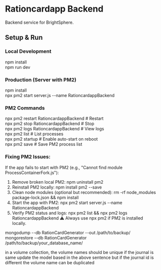 # Rationcardapp Backend

Backend service for BrightSphere.

## Setup & Run

### Local Development
npm install  
npm run dev

### Production (Server with PM2)
npm install  
npx pm2 start server.js --name RationcardappBackend

### PM2 Commands
npx pm2 restart RationcardappBackend   # Restart  
npx pm2 stop RationcardappBackend      # Stop  
npx pm2 logs RationcardappBackend      # View logs  
npx pm2 list                           # List processes  
npx pm2 startup                        # Enable auto-start on reboot  
npx pm2 save                           # Save PM2 process list  

### Fixing PM2 Issues:
If the app fails to start with PM2 (e.g., "Cannot find module ProcessContainerFork.js"):
1. Remove broken local PM2: npm uninstall pm2
2. Reinstall PM2 locally: npm install pm2 --save
3. Clean node modules (optional but recommended): rm -rf node_modules package-lock.json && npm install
4. Start the app with PM2: npx pm2 start server.js --name RationcardappBackend
5. Verify PM2 status and logs: npx pm2 list && npx pm2 logs RationcardappBackend
⚠️ Always use npx pm2 if PM2 is installed locally.

<!-- db.createUser({  user: "brightUser", pwd: "BrightUser@StrongPassword123!", roles: [{ role: "readWrite", db: "BrightSphere" }]}); -->

mongodump --db RationCardGenerator --out /path/to/backup/
mongorestore --db RationCardGenerator /path/to/backup/your_database_name/



in a volume collection, the volume names should be unique if the journal is same 
update the model based in the above sentence
but if the journal id is different the volume name can be duplicated

